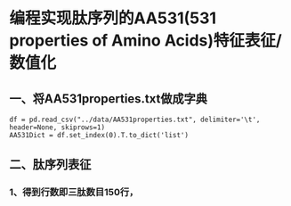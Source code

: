 # 编程实现肽序列的AA531(531 properties of Amino Acids)特征表征/数值化
## 一、将AA531properties.txt做成字典  


```python3
df = pd.read_csv("../data/AA531properties.txt", delimiter='\t', header=None, skiprows=1)
AA531Dict = df.set_index(0).T.to_dict('list')
```
## 二、肽序列表征         
### 1、得到行数即三肽数目150行，         
